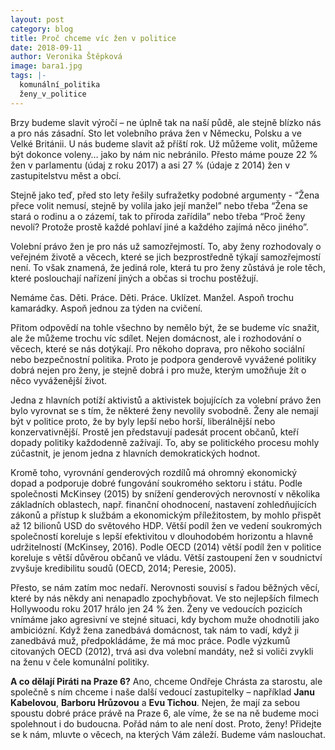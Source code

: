 ```yaml
---
layout: post
category: blog
title: Proč chceme víc žen v politice
date: 2018-09-11
author: Veronika Štěpková
image: bara1.jpg
tags: |-
  komunální_politika
  ženy_v_politice
---
```

Brzy budeme slavit výročí – ne úplně tak na naší půdě, ale stejně blízko nás a pro nás zásadní. Sto let volebního práva žen v Německu, Polsku a ve Velké Británii. U nás budeme slavit až příští rok. Už můžeme volit, můžeme být dokonce voleny… jako by nám nic nebránilo. Přesto máme pouze 22 % žen v parlamentu (údaj z roku 2017) a asi 27 % (údaje z 2014) žen v zastupitelstvu měst a obcí. 

Stejně jako teď, před sto lety řešily sufražetky podobné argumenty - “Žena přece volit nemusí, stejně by volila jako její manžel” nebo třeba “Žena se stará o rodinu a o zázemí, tak to příroda zařídila” nebo třeba “Proč ženy nevolí? Protože prostě každé pohlaví jiné a každého zajímá něco jiného”.

Volební právo žen je pro nás už samozřejmostí. To, aby ženy rozhodovaly o veřejném životě a věcech, které se jich bezprostředně týkají samozřejmostí není. To však znamená, že jediná role, která tu pro ženy zůstává je role těch, které poslouchají nařízení jiných a občas si trochu postěžují. 

Nemáme čas. Děti. Práce. Děti. Práce. Uklízet. Manžel. Aspoň trochu kamarádky. Aspoň jednou za týden na cvičení. 

Přitom odpovědí na tohle všechno by nemělo být, že se budeme víc snažit, ale že můžeme trochu víc sdílet. Nejen domácnost, ale i rozhodování o věcech, které se nás dotýkají. Pro někoho doprava, pro někoho sociální nebo bezpečnostní politika. Proto je podpora genderově vyvážené politiky dobrá nejen pro ženy, je stejně dobrá i pro muže, kterým umožňuje žít o něco vyváženější život.

Jedna z hlavních potíží aktivistů a aktivistek bojujících za volební právo žen bylo vyrovnat se s tím, že některé ženy nevolily svobodně. Ženy ale nemají být v politice proto, že by byly lepší nebo horší, liberálnější nebo konzervativnější. Prostě jen představují padesát procent občanů, kteří dopady politiky každodenně zažívají. To, aby se politického procesu mohly zúčastnit, je jenom jedna z hlavních demokratických hodnot. 

Kromě toho, vyrovnání genderových rozdílů má ohromný ekonomický dopad a podporuje dobré fungování soukromého sektoru i státu. Podle společnosti McKinsey (2015) by snížení genderových nerovností v několika základních oblastech, např. finanční ohodnocení, nastavení zohledňujících zákonů a přístup k službám a ekonomickým příležitostem, by mohlo přispět až 12 bilionů USD do světového HDP. Větší podíl žen ve vedení soukromých společností koreluje s lepší efektivitou v dlouhodobém horizontu a hlavně udržitelností (McKinsey, 2016). Podle OECD (2014) větší podíl žen v politice koreluje s větší důvěrou občanů ve vládu. Větší zastoupení žen v soudnictví zvyšuje kredibilitu soudů (OECD, 2014; Peresie, 2005).

Přesto, se nám zatím moc nedaří. Nerovnosti souvisí s řadou běžných věcí, které by nás někdy ani nenapadlo zpochybňovat. Ve sto nejlepších filmech Hollywoodu roku 2017 hrálo jen 24 % žen. Ženy ve vedoucích pozicích vnímáme jako agresivní ve stejné situaci, kdy bychom muže ohodnotili jako ambiciózní. Když žena zanedbává domácnost, tak nám to vadí, když ji zanedbává muž, předpokládáme, že má moc práce. Podle výzkumů citovaných OECD (2012), trvá asi dva volební mandáty, než si voliči zvykli na ženu v čele komunální politiky. 

**A co dělají Piráti na Praze 6?** Ano, chceme Ondřeje Chrásta za starostu, ale společně s ním chceme i naše další vedoucí zastupitelky – například **Janu Kabelovou**, **Barboru Hrůzovou** a **Evu Tichou**. Nejen, že mají za sebou spoustu dobré práce právě na Praze 6, ale víme, že se na ně budeme moci spolehnout i do budoucna. Pořád nám to ale není dost. Proto, ženy! Přidejte se k nám, mluvte o věcech, na kterých Vám záleží. Budeme vám naslouchat.
